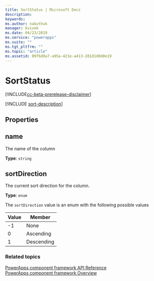 ```yaml
---
title: SortStatus | Microsoft Docs
description: 
keywords:
ms.author: nabuthuk
manager: kvivek
ms.date: 04/23/2019
ms.service: "powerapps"
ms.suite: ""
ms.tgt_pltfrm: ""
ms.topic: "article"
ms.assetid: 09f6d0a7-a95a-421e-a413-281d1d0d0e19
---
```


# SortStatus

[!INCLUDE[cc-beta-prerelease-disclaimer](../../../includes/cc-beta-prerelease-disclaimer.md)]

[!INCLUDE [sort-description](includes/sortstatus-description.md)]

## Properties

## name

The name of the column

**Type**: `string`

## sortDirection

<!-- ColumnSortDirection  -->
The current sort direction for the column.

**Type**: `enum`

The `sortDirection` value is an enum with the following possible values

|Value|Member|
|--|--|
|-1|None|
|0|Ascending|
|1|Descending|


### Related topics

[PowerApps component framework API Reference](../reference/index.md)<br/>
[PowerApps component framework Overview](../overview.md)
